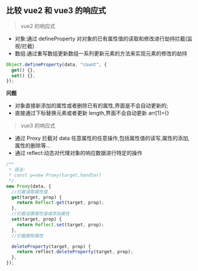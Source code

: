 ## 比较 vue2 和 vue3 的响应式

> vue2 的响应式

- 对象:通过 defineProperty 对对象的已有属性值的读取和修改进行劫持拦截(监视/拦截)
- 数组:通过重写数组更新数组一系列更新元素的方法来实现元素的修改的劫持

```jsx
Object.defineProperty(data, "count", {
  get() {},
  set() {},
});
```

**问题**

- 对象直接新添加的属性或者删除已有的属性,界面是不会自动更新的;
- 直接通过下标替换元素或者更新 length,界面不会自动更新 arr[1]={}

> vue3 的响应式

- 通过 Proxy 拦截对 data 任意属性的任意操作,包括属性值的读写,属性的添加,属性的删除等...
- 通过 reflect:动态对代理对象的响应数据进行特定的操作

```jsx
/**
 * 语法:
 * const p=new Proxy(target,handler)
 */
new Proxy(data, {
  //拦截读取属性值
  get(target, prop) {
    return Reflect.get(target, prop);
  },
  //拦截设置属性值或添加属性
  set(target, prop) {
    return Reflect.set(target, prop);
  },
  //拦截删除属性

  deleteProperty(target, prop) {
    return reflect.deleteProperty(target, prop);
  },
});
```
